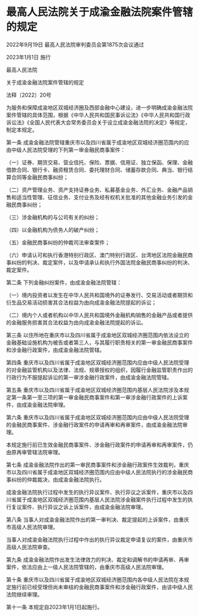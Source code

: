 # 最高人民法院关于成渝金融法院案件管辖的规定

2022年9月19日 最高人民法院审判委员会第1875次会议通过

2023年1月1日 施行

<!-- INFO END -->

最高人民法院

关于成渝金融法院案件管辖的规定

法释〔2022〕20号

为服务和保障成渝地区双城经济圈及西部金融中心建设，进一步明确成渝金融法院案件管辖的具体范围，根据《中华人民共和国民事诉讼法》《中华人民共和国行政诉讼法》《全国人民代表大会常务委员会关于设立成渝金融法院的决定》等规定，制定本规定。

第一条 成渝金融法院管辖重庆市以及四川省属于成渝地区双城经济圈范围内的应由中级人民法院受理的下列第一审金融民商事案件：

（一）证券、期货交易、营业信托、保险、票据、信用证、独立保函、保理、金融借款合同、银行卡、融资租赁合同、委托理财合同、储蓄存款合同、典当、银行结算合同等金融民商事纠纷；

（二）资产管理业务、资产支持证券业务、私募基金业务、外汇业务、金融产品销售和适当性管理、征信业务、支付业务及经有权机关批准的其他金融业务引发的金融民商事纠纷；

（三）涉金融机构的与公司有关的纠纷；

（四）以金融机构为债务人的破产纠纷；

（五）金融民商事纠纷的仲裁司法审查案件；

（六）申请认可和执行香港特别行政区、澳门特别行政区、台湾地区法院金融民商事纠纷的判决、裁定案件，以及申请承认和执行外国法院金融民商事纠纷的判决、裁定案件。

第二条 下列金融纠纷案件，由成渝金融法院管辖：

（一）境内投资者以发生在中华人民共和国境外的证券发行、交易活动或者期货和衍生品交易活动损害其合法权益为由向成渝金融法院提起的诉讼；

（二）境内个人或者机构以中华人民共和国境外金融机构销售的金融产品或者提供的金融服务损害其合法权益为由向成渝金融法院提起的诉讼。

第三条 以住所地在重庆市以及四川省属于成渝地区双城经济圈范围内依法设立的金融基础设施机构为被告或者第三人，与其履行职责相关的第一审金融民商事案件和涉金融行政案件，由成渝金融法院管辖。

第四条 重庆市以及四川省属于成渝地区双城经济圈范围内应由中级人民法院受理的对金融监管机构以及法律、法规、规章授权的组织，因履行金融监管职责作出的行政行为不服提起诉讼的第一审涉金融行政案件，由成渝金融法院管辖。

第五条 重庆市以及四川省属于成渝地区双城经济圈范围内基层人民法院涉及本规定第一条第一至三项的第一审金融民商事案件和第一审涉金融行政案件的上诉案件，由成渝金融法院审理。

第六条 重庆市以及四川省属于成渝地区双城经济圈范围内应由中级人民法院受理的金融民商事案件、涉金融行政案件的申请再审和再审案件，由成渝金融法院审理。

本规定施行前已生效金融民商事案件、涉金融行政案件的申请再审和再审案件，仍由原再审管辖法院审理。

第七条 成渝金融法院作出的第一审民商事案件和涉金融行政案件生效裁判，重庆市以及四川省属于成渝地区双城经济圈范围内应由中级人民法院执行的涉金融民商事纠纷的仲裁裁决，由成渝金融法院执行。

成渝金融法院执行过程中发生的执行异议案件、执行异议之诉案件，重庆市以及四川省属于成渝地区双城经济圈范围内基层人民法院涉金融案件执行过程中发生的执行复议案件、执行异议之诉上诉案件，由成渝金融法院审理。

第八条 当事人对成渝金融法院作出的第一审判决、裁定提起的上诉案件，由重庆市高级人民法院审理。

当事人对成渝金融法院执行过程中作出的执行异议裁定申请复议的案件，由重庆市高级人民法院审查。

第九条 成渝金融法院作出发生法律效力的判决、裁定和调解书的申请再审、再审案件，依法应由上一级人民法院管辖的，由重庆市高级人民法院审理。

第十条 重庆市以及四川省属于成渝地区双城经济圈范围内各中级人民法院在本规定施行前已经受理但尚未审结的金融民商事案件和涉金融行政案件，由该中级人民法院继续审理。

第十一条 本规定自2023年1月1日起施行。


